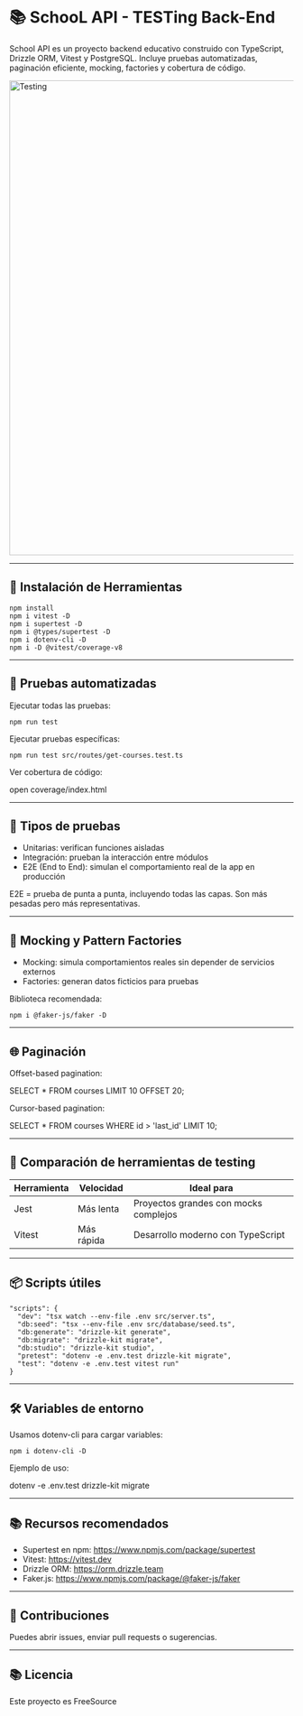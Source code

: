 # 📚 SchooL API - TESTing Back-End

School API es un proyecto backend educativo construido con TypeScript, Drizzle ORM, Vitest y PostgreSQL. Incluye pruebas automatizadas, paginación eficiente, mocking, factories y cobertura de código.

<img width="1606" height="842" alt="Testing" src="https://github.com/user-attachments/assets/263b0e08-9b0b-45c8-a145-0f2092416e93" />


------------------------------------------------------------

## 🚀 Instalación de Herramientas
```
npm install
npm i vitest -D
npm i supertest -D
npm i @types/supertest -D
npm i dotenv-cli -D
npm i -D @vitest/coverage-v8
```
------------------------------------------------------------

## 🧪 Pruebas automatizadas

Ejecutar todas las pruebas:
```
npm run test
```
Ejecutar pruebas específicas:
```
npm run test src/routes/get-courses.test.ts
```
Ver cobertura de código:

open coverage/index.html

------------------------------------------------------------

## 🧬 Tipos de pruebas

- Unitarias: verifican funciones aisladas
- Integración: prueban la interacción entre módulos
- E2E (End to End): simulan el comportamiento real de la app en producción

E2E = prueba de punta a punta, incluyendo todas las capas. Son más pesadas pero más representativas.

------------------------------------------------------------

## 🧪 Mocking y Pattern Factories

- Mocking: simula comportamientos reales sin depender de servicios externos
- Factories: generan datos ficticios para pruebas

Biblioteca recomendada:
```
npm i @faker-js/faker -D
```
------------------------------------------------------------

## 🌐 Paginación

Offset-based pagination:

SELECT * FROM courses LIMIT 10 OFFSET 20;

Cursor-based pagination:

SELECT * FROM courses WHERE id > 'last_id' LIMIT 10;

------------------------------------------------------------

## 🧪 Comparación de herramientas de testing

Herramienta   | Velocidad   | Ideal para
--------------|-------------|-------------------------------
Jest          | Más lenta   | Proyectos grandes con mocks complejos
Vitest        | Más rápida  | Desarrollo moderno con TypeScript

------------------------------------------------------------

## 📦 Scripts útiles
```
"scripts": {
  "dev": "tsx watch --env-file .env src/server.ts",
  "db:seed": "tsx --env-file .env src/database/seed.ts",
  "db:generate": "drizzle-kit generate",
  "db:migrate": "drizzle-kit migrate",
  "db:studio": "drizzle-kit studio",
  "pretest": "dotenv -e .env.test drizzle-kit migrate",
  "test": "dotenv -e .env.test vitest run"
}
```
------------------------------------------------------------

## 🛠️ Variables de entorno

Usamos dotenv-cli para cargar variables:
```
npm i dotenv-cli -D
```
Ejemplo de uso:

dotenv -e .env.test drizzle-kit migrate

------------------------------------------------------------

## 📚 Recursos recomendados

- Supertest en npm: https://www.npmjs.com/package/supertest
- Vitest: https://vitest.dev
- Drizzle ORM: https://orm.drizzle.team
- Faker.js: https://www.npmjs.com/package/@faker-js/faker

------------------------------------------------------------

## 🧠 Contribuciones

Puedes abrir issues, enviar pull requests o sugerencias.

------------------------------------------------------------

## 📚 Licencia

Este proyecto es FreeSource

